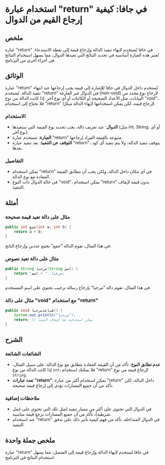 <!--
Meta Description: # استخدام عبارة "return" في جافا: كيفية إرجاع القيم من الدوال ## ملخص عبارة "return" في جافا تُستخدم لإنهاء تنفيذ الدالة وإرجاع قيمة إلى نقطة الاستدعا...
Meta Keywords: return, الدالة, استخدام, قيمة, نوع
-->

# استخدام عبارة "return" في جافا: كيفية إرجاع القيم من الدوال

## ملخص
عبارة "return" في جافا تُستخدم لإنهاء تنفيذ الدالة وإرجاع قيمة إلى نقطة الاستدعاء. تُعتبر هذه العبارة أساسية في تحديد النتائج التي تعيدها الدوال، مما يسهل استخدام النتائج في أجزاء أخرى من البرنامج.

## الوثائق
عبارة "return" تُستخدم داخل الدوال في جافا للإشارة إلى قيمة يجب إرجاعها عند انتهاء تنفيذ الدالة. تُستخدم "return" في الدوال غير الفارغة (non-void) لإرجاع نوع محدد من البيانات، مثل الأعداد الصحيحة أو الكائنات أو أي نوع آخر. إذا كانت الدالة من نوع "void"، فلا تحتاج إلى استخدام "return" لإرجاع قيمة، لكن يمكن استخدامها لإنهاء الدالة مبكرًا.

### الاستخدام
- **الدوال**: عند تعريف دالة، يجب تحديد نوع القيمة التي ستعيدها (مثل int، String، أو أي نوع آخر).
- **العبارة**: تستخدم عبارة "return" متبوعة بالقيمة المراد إرجاعها.
- **التوقف عن التنفيذ**: بعد تنفيذ عبارة "return"، يتوقف تنفيذ الدالة، ولا يتم تنفيذ أي كود بعدها.

### التفاصيل
- يمكن استخدام "return" في أي مكان داخل الدالة، ولكن يجب أن تتطابق القيمة المعادة مع نوع الدالة.
- في حالة الدوال ذات النوع "void"، يمكن استخدام "return" بدون قيمة لإيقاف التنفيذ.

## أمثلة
### مثال على دالة تعيد قيمة صحيحة
```java
public int جمع(int a, int b) {
    return a + b;
}
```
في هذا المثال، تقوم الدالة "جمع" بجمع عددين وإرجاع الناتج.

### مثال على دالة تعيد نصوص
```java
public String مرحبا(String اسم) {
    return "مرحبا، " + اسم;
}
```
في هذا المثال، تقوم دالة "مرحبا" بإرجاع رسالة ترحيب تحتوي على اسم المستخدم.

### مثال على دالة "void" مع استخدام "return"
```java
public void طباعةمرحبا() {
    System.out.println("مرحبا");
    return; // يمكن استخدامه هنا لإيقاف التنفيذ
}
```

## الشرح
### الشائعات الشائعة
- **عدم تطابق النوع**: تأكد من أن القيمة المعادة تتطابق مع نوع الدالة. على سبيل المثال، إذا كانت الدالة من نوع `int`، فلا يمكنك استخدام "return" لإرجاع قيمة من نوع `String`.
- **تعدد عبارات "return"**: يمكن استخدام أكثر من عبارة "return" داخل الدالة، لكن تأكد من أن جميع المسارات تؤدي إلى إرجاع قيمة صحيحة.

### ملاحظات إضافية
- في الدوال التي تحتوي على أكثر من مسار تنفيذ (مثل تلك التي تحتوي على جمل شرطية)، تأكد من أن جميع المسارات ترجع قيمة مناسبة.
- عند استخدام "return" في الدوال المتداخلة، تأكد من فهم كيفية تأثير ذلك على تدفق التنفيذ.

## ملخص جملة واحدة
عبارة "return" في جافا تُستخدم لإنهاء الدالة وإرجاع قيمة إلى المتصل، مما يسهل استخدام النتائج في البرنامج.